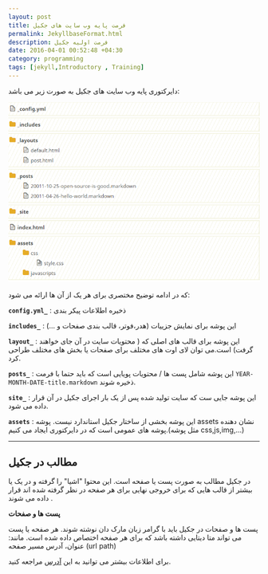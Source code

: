 ```yaml
---
layout: post
title: فرمت پایه وب سایت های جکیل
permalink: JekyllbaseFormat.html
description: فرمت اولیه جکیل
date: 2016-04-01 00:52:48 +04:30
category: programming
tags: [jekyll,Introductory , Training]
---
```



دایرکتوری پایه وب سایت های جکیل به صورت زیر می باشد:

![دایرکتوری جکیل](/assets/img/jekyll_directory.png)

که در ادامه توضیح مختصری برای هر یک از آن ها ارائه می شود:


**`config.yml_`**  :  ذخیره اطلاعات پیکر بندی

**`includes_`**  : این پوشه برای نمایش جزییات (هدر،فوتر، قالب بندی صفحات و ...)

**`layout_`** : این پوشه برای قالب های اصلی که ( محتویات سایت در آن جای خواهند گرفت) است.می توان لای اوت های مختلف برای صفحات یا بخش های مختلف طراحی کرد.

**`posts_`** : این پوشه شامل پست ها / محتویات پویایی است که باید حتما با فرمت `YEAR-MONTH-DATE-title.markdown` ذخیره شوند.

**`site_`** : این پوشه جایی ست که سایت تولید شده پس از یک بار اجرای جکیل در آن قرار داده  می شود.

**`assets`** : این پوشه بخشی از ساختار جکیل استاندارد نیست. پوشه assets نشان دهنده پوشه های عمومی است که در دایرکتوری ایجاد می کنیم.(مثل پوشه css,js,img,...)

---


## مطالب در جکیل


در جکیل مطالب به صورت پست یا صفحه است. این محتوا "اشیا" را گرفته و در یک یا بیشتر از قالب هایی که برای خروجی نهایی برای هر صفحه در نظر گرفته شده اند قرار داده می شوند .

**پست ها و صفحات**

پست ها و صفحات در جکیل باید با گرامر زبان مارک دان نوشته شوند. هر صفحه یا پست می تواند متا دیتایی داشته باشد که برای هر صفحه اختصاص داده شده است. مانند: عنوان، آدرس مسیر صفحه (url path)

برای اطلاعات بیشتر می توانید به این [آدرس](http://jekyllbootstrap.com/lessons/jekyll-introduction.html) مراجعه کنید.



